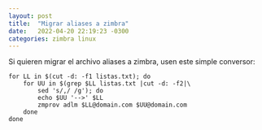 ```yaml
---
layout: post
title:  "Migrar aliases a zimbra"
date:   2022-04-20 22:19:23 -0300
categories: zimbra linux
---
```

Si quieren migrar el archivo aliases a zimbra, usen este simple conversor:

```shell
for LL in $(cut -d: -f1 listas.txt); do
    for UU in $(grep $LL listas.txt |cut -d: -f2|\
        sed 's/,/ /g'); do
        echo $UU '-->' $LL
        zmprov adlm $LL@domain.com $UU@domain.com
    done
done
```
